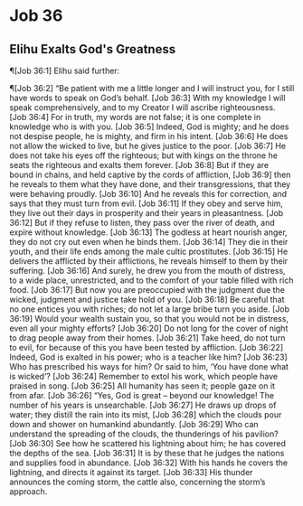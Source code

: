 # Job 36

## Elihu Exalts God's Greatness
¶[Job 36:1] Elihu said further:

¶[Job 36:2] “Be patient with me a little longer and I will instruct you, for I still have words to speak on God’s behalf.
[Job 36:3] With my knowledge I will speak comprehensively, and to my Creator I will ascribe righteousness.
[Job 36:4] For in truth, my words are not false; it is one complete in knowledge who is with you.
[Job 36:5] Indeed, God is mighty; and he does not despise people, he is mighty, and firm in his intent.
[Job 36:6] He does not allow the wicked to live, but he gives justice to the poor.
[Job 36:7] He does not take his eyes off the righteous; but with kings on the throne he seats the righteous and exalts them forever.
[Job 36:8] But if they are bound in chains, and held captive by the cords of affliction,
[Job 36:9] then he reveals to them what they have done, and their transgressions, that they were behaving proudly.
[Job 36:10] And he reveals this for correction, and says that they must turn from evil.
[Job 36:11] If they obey and serve him, they live out their days in prosperity and their years in pleasantness.
[Job 36:12] But if they refuse to listen, they pass over the river of death, and expire without knowledge.
[Job 36:13] The godless at heart nourish anger, they do not cry out even when he binds them.
[Job 36:14] They die in their youth, and their life ends among the male cultic prostitutes.
[Job 36:15] He delivers the afflicted by their afflictions, he reveals himself to them by their suffering.
[Job 36:16] And surely, he drew you from the mouth of distress, to a wide place, unrestricted, and to the comfort of your table filled with rich food.
[Job 36:17] But now you are preoccupied with the judgment due the wicked, judgment and justice take hold of you.
[Job 36:18] Be careful that no one entices you with riches; do not let a large bribe turn you aside.
[Job 36:19] Would your wealth sustain you, so that you would not be in distress, even all your mighty efforts?
[Job 36:20] Do not long for the cover of night to drag people away from their homes.
[Job 36:21] Take heed, do not turn to evil, for because of this you have been tested by affliction.
[Job 36:22] Indeed, God is exalted in his power; who is a teacher like him?
[Job 36:23] Who has prescribed his ways for him? Or said to him, ‘You have done what is wicked’?
[Job 36:24] Remember to extol his work, which people have praised in song.
[Job 36:25] All humanity has seen it; people gaze on it from afar.
[Job 36:26] “Yes, God is great – beyond our knowledge! The number of his years is unsearchable.
[Job 36:27] He draws up drops of water; they distill the rain into its mist,
[Job 36:28] which the clouds pour down and shower on humankind abundantly.
[Job 36:29] Who can understand the spreading of the clouds, the thunderings of his pavilion?
[Job 36:30] See how he scattered his lightning about him; he has covered the depths of the sea.
[Job 36:31] It is by these that he judges the nations and supplies food in abundance.
[Job 36:32] With his hands he covers the lightning, and directs it against its target.
[Job 36:33] His thunder announces the coming storm, the cattle also, concerning the storm’s approach.
